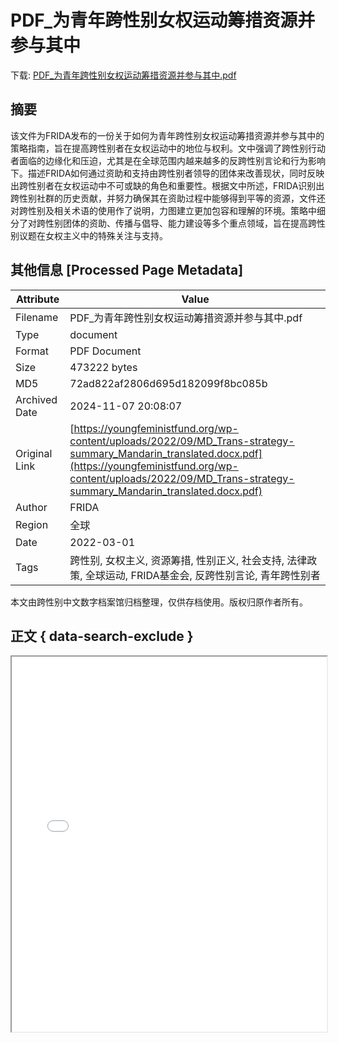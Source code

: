 # PDF_为青年跨性别女权运动筹措资源并参与其中

<!-- tcd_download_link -->
下载: <a href="../PDF_为青年跨性别女权运动筹措资源并参与其中.pdf" download>PDF_为青年跨性别女权运动筹措资源并参与其中.pdf</a>
<!-- tcd_download_link_end -->

## 摘要

<!-- tcd_abstract -->
该文件为FRIDA发布的一份关于如何为青年跨性别女权运动筹措资源并参与其中的策略指南，旨在提高跨性别者在女权运动中的地位与权利。文中强调了跨性别行动者面临的边缘化和压迫，尤其是在全球范围内越来越多的反跨性别言论和行为影响下。描述FRIDA如何通过资助和支持由跨性别者领导的团体来改善现状，同时反映出跨性别者在女权运动中不可或缺的角色和重要性。根据文中所述，FRIDA识别出跨性别社群的历史贡献，并努力确保其在资助过程中能够得到平等的资源，文件还对跨性别及相关术语的使用作了说明，力图建立更加包容和理解的环境。策略中细分了对跨性别团体的资助、传播与倡导、能力建设等多个重点领域，旨在提高跨性别议题在女权主义中的特殊关注与支持。

<!-- tcd_abstract_end -->

## 其他信息 [Processed Page Metadata]

| Attribute       | Value                                  |
|-----------------|----------------------------------------|
| Filename        | PDF_为青年跨性别女权运动筹措资源并参与其中.pdf                             |
| Type            | document                                 |
| Format          | PDF Document                               |
| Size            | 473222 bytes                           |
| MD5             | 72ad822af2806d695d182099f8bc085b                                  |
| Archived Date   | 2024-11-07 20:08:07                             |
| Original Link   | [https://youngfeministfund.org/wp-content/uploads/2022/09/MD_Trans-strategy-summary_Mandarin_translated.docx.pdf](https://youngfeministfund.org/wp-content/uploads/2022/09/MD_Trans-strategy-summary_Mandarin_translated.docx.pdf)                         |
| Author          | FRIDA                               |
| Region          | 全球                               |
| Date            | 2022-03-01                                 |
| Tags            | 跨性别, 女权主义, 资源筹措, 性别正义, 社会支持, 法律政策, 全球运动, FRIDA基金会, 反跨性别言论, 青年跨性别者                                 |

本文由跨性别中文数字档案馆归档整理，仅供存档使用。版权归原作者所有。


## 正文 { data-search-exclude }

<!-- tcd_main_text -->
<iframe src="../PDF_为青年跨性别女权运动筹措资源并参与其中.pdf" width="100%" height="600px">
    <p>无法显示PDF，请下载查看。</p>
</iframe>
<!-- tcd_main_text_end -->

